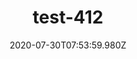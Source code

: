 ---
title: test-412
date: 2020-07-30T07:53:59.980Z
banner_subcontent: asdfsf
category: Fact sheets
focus: Developing policy and practice
role: Health or wellbeing lead
organisation_size: Small (10-49 employees)
industry: Media, communications and digital
content: Lorem ipsum dolor sit amet, consectetur adipiscing elit, sed do eiusmod tempor incididunt ut labore et dolore magna aliqua. Ut enim ad minim veniam, quis nostrud exercitation ullamco laboris nisi ut aliquip ex ea commodo consequat. Duis aute irure dolor in reprehenderit in voluptate velit esse cillum dolore eu fugiat nulla pariatur. Excepteur sint occaecat cupidatat non proident, sunt in culpa qui officia deserunt mollit anim id est laborum.
---